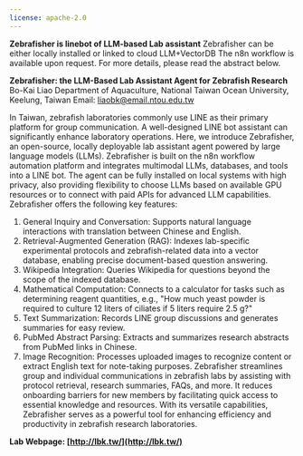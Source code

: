 ```yaml
---
license: apache-2.0
---
```

**Zebrafisher is linebot of LLM-based Lab assistant**
Zebrafisher can be either locally installed or linked to cloud LLM+VectorDB
The n8n workflow is available upon request.
For more details, please read the abstract below.

**Zebrafisher: the LLM-Based Lab Assistant Agent for Zebrafish Research** 
Bo-Kai Liao
Department of Aquaculture, National Taiwan Ocean University, Keelung, Taiwan
Email: liaobk@email.ntou.edu.tw

In Taiwan, zebrafish laboratories commonly use LINE as their primary platform for group communication. A well-designed LINE bot assistant can significantly enhance laboratory operations. Here, we introduce Zebrafisher, an open-source, locally deployable lab assistant agent powered by large language models (LLMs). Zebrafisher is built on the n8n workflow automation platform and integrates multimodal LLMs, databases, and tools into a LINE bot. The agent can be fully installed on local systems with high privacy, also providing flexibility to choose LLMs based on available GPU resources or to connect with paid APIs for advanced LLM capabilities. Zebrafisher offers the following key features:  
1. General Inquiry and Conversation: Supports natural language interactions with translation between Chinese and English.
2. Retrieval-Augmented Generation (RAG): Indexes lab-specific experimental protocols and zebrafish-related data into a vector database, enabling precise document-based question answering.
3. Wikipedia Integration: Queries Wikipedia for questions beyond the scope of the indexed database.
4. Mathematical Computation: Connects to a calculator for tasks such as determining reagent quantities, e.g., "How much yeast powder is required to culture 12 liters of ciliates if 5 liters require 2.5 g?"
5. Text Summarization: Records LINE group discussions and generates summaries for easy review.
6. PubMed Abstract Parsing: Extracts and summarizes research abstracts from PubMed links in Chinese.
7. Image Recognition: Processes uploaded images to recognize content or extract English text for note-taking purposes.
Zebrafisher streamlines group and individual communications in zebrafish labs by assisting with protocol retrieval, research summaries, FAQs, and more. It reduces onboarding barriers for new members by facilitating quick access to essential knowledge and resources. With its versatile capabilities, Zebrafisher serves as a powerful tool for enhancing efficiency and productivity in zebrafish research laboratories.  

**Lab Webpage: [http://lbk.tw/](http://lbk.tw/)**




